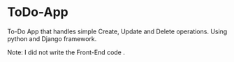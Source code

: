 # ToDo-App
To-Do App that handles simple Create, Update and Delete operations. 
Using python and Django framework.

Note:
I did not write the Front-End code .
